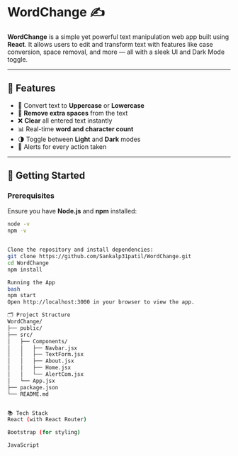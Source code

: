 # WordChange ✍️

**WordChange** is a simple yet powerful text manipulation web app built using **React**. It allows users to edit and transform text with features like case conversion, space removal, and more — all with a sleek UI and Dark Mode toggle.

---

## 🔧 Features

- 📝 Convert text to **Uppercase** or **Lowercase**
- 🧹 **Remove extra spaces** from the text
- ❌ **Clear** all entered text instantly
- 📊 Real-time **word and character count**
- 🌗 Toggle between **Light** and **Dark** modes
- 🔔 Alerts for every action taken

---

## 🚀 Getting Started

### Prerequisites

Ensure you have **Node.js** and **npm** installed:

```bash
node -v
npm -v


Clone the repository and install dependencies:
git clone https://github.com/Sankalp31patil/WordChange.git
cd WordChange
npm install

Running the App
bash
npm start
Open http://localhost:3000 in your browser to view the app.

🗂️ Project Structure
WordChange/
├── public/
├── src/
│   ├── Components/
│   │   ├── Navbar.jsx
│   │   ├── TextForm.jsx
│   │   ├── About.jsx
│   │   ├── Home.jsx
│   │   └── AlertCom.jsx
│   └── App.jsx
├── package.json
└── README.md


📚 Tech Stack
React (with React Router)

Bootstrap (for styling)

JavaScript

